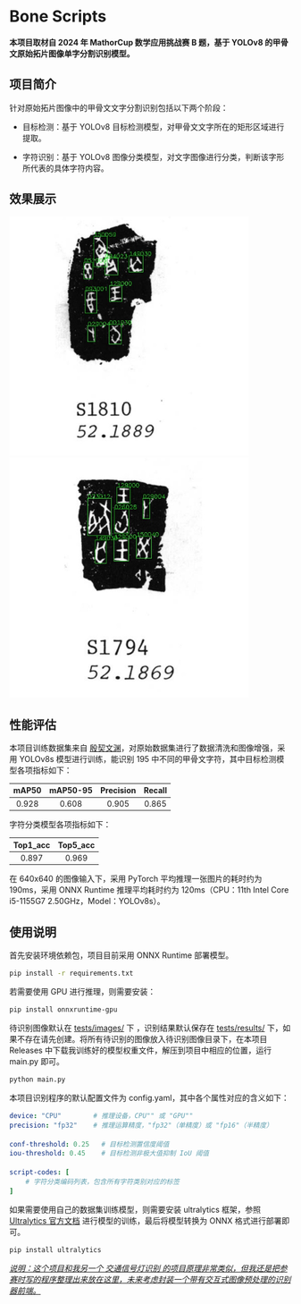 # Bone Scripts

**本项目取材自 2024 年 MathorCup 数学应用挑战赛 B 题，基于 YOLOv8 的甲骨文原始拓片图像单字分割识别模型。**

## 项目简介

针对原始拓片图像中的甲骨文文字分割识别包括以下两个阶段：

- 目标检测：基于 YOLOv8 目标检测模型，对甲骨文文字所在的矩形区域进行提取。

- 字符识别：基于 YOLOv8 图像分类模型，对文字图像进行分类，判断该字形所代表的具体字符内容。

## 效果展示

<img title="" src="examples/w01810.jpg" alt="" style="zoom:67%;">  <img title="" src="examples/w01794.jpg" alt="" style="zoom:67%;">

## 性能评估

本项目训练数据集来自 [殷契文渊](https://jgw.aynu.edu.cn/)，对原始数据集进行了数据清洗和图像增强，采用 YOLOv8s 模型进行训练，能识别 195 中不同的甲骨文字符，其中目标检测模型各项指标如下：

| mAP50 | mAP50-95 | Precision | Recall |
|:-----:|:--------:|:---------:|:------:|
| 0.928 | 0.608    | 0.905     | 0.865  |

字符分类模型各项指标如下：

| Top1_acc | Top5_acc |
|:--------:|:--------:|
| 0.897    | 0.969    |

在 640x640 的图像输入下，采用 PyTorch 平均推理一张图片的耗时约为 190ms，采用 ONNX Runtime 推理平均耗时约为 120ms（CPU：11th Intel Core i5-1155G7 2.50GHz，Model：YOLOv8s）。

## 使用说明

首先安装环境依赖包，项目目前采用 ONNX Runtime 部署模型。

```bash
pip install -r requirements.txt
```

若需要使用 GPU 进行推理，则需要安装：

```bash
pip install onnxruntime-gpu
```

待识别图像默认在 <u>tests/images/</u> 下 ，识别结果默认保存在 <u>tests/results/</u> 下，如果不存在请先创建。将所有待识别的图像放入待识别图像目录下，在本项目 Releases 中下载我训练好的模型权重文件，解压到项目中相应的位置，运行 main.py 即可。

```bash
python main.py
```

本项目识别程序的默认配置文件为 config.yaml，其中各个属性对应的含义如下：

```yaml
device: "CPU"        # 推理设备，CPU"" 或 "GPU""
precision: "fp32"    # 推理运算精度，"fp32"（单精度）或 "fp16"（半精度）

conf-threshold: 0.25   # 目标检测置信度阈值
iou-threshold: 0.45    # 目标检测非极大值抑制 IoU 阈值

script-codes: [
    # 字符分类编码列表，包含所有字符类别对应的标签
]
```

如果需要使用自己的数据集训练模型，则需要安装 ultralytics 框架，参照 [Ultralytics 官方文档](https://docs.ultralytics.com/) 进行模型的训练，最后将模型转换为 ONNX 格式进行部署即可。

```bash
pip install ultralytics
```

*<u>说明：这个项目和我另一个 [交通信号灯识别](https://github.com/LIU42/PassingRules) 的项目原理非常类似，但我还是把参赛时写的程序整理出来放在这里，未来考虑封装一个带有交互式图像预处理的识别器前端。</u>*
